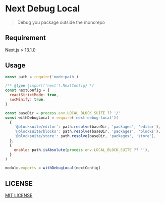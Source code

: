 # Next Debug Local

> Debug you package outside the monorepo

## Requirement

Next.js > 13.1.0

## Usage

```javascript
const path = require('node:path')

/** @type {import('next').NextConfig} */
const nextConfig = {
  reactStrictMode: true,
  swcMinify: true,
}

const baseDir = process.env.LOCAL_BLOCK_SUITE ?? '/'
const withDebugLocal = require('next-debug-local')(
  {
    '@blocksuite/editor': path.resolve(baseDir, 'packages', 'editor'),
    '@blocksuite/blocks': path.resolve(baseDir, 'packages', 'blocks'),
    '@blocksuite/store': path.resolve(baseDir, 'packages', 'store'),
  },
  {
    enable: path.isAbsolute(process.env.LOCAL_BLOCK_SUITE ?? ''),
  }
)

module.exports = withDebugLocal(nextConfig)
```

## LICENSE

[MIT LICENSE](LICENSE)